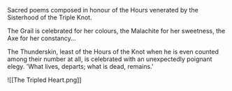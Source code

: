 Sacred poems composed in honour of the Hours venerated by the Sisterhood of the Triple Knot.

The Grail is celebrated for her colours, the Malachite for her sweetness, the Axe for her constancy…

The Thunderskin, least of the Hours of the Knot when he is even counted among their number at all, is celebrated with an unexpectedly poignant elegy. 'What lives, departs; what is dead, remains.'

![[The Tripled Heart.png]]